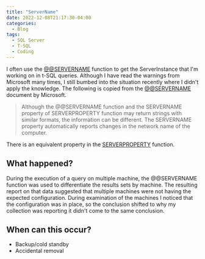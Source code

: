 ```yaml
---
title: "ServerName"
date: 2022-12-08T21:17:30-04:00
categories:
  - Blog
tags:
  - SQL Server
  - T-SQL
  - Coding
---
```

I often use the [@@SERVERNAME][servername] function to get the ServerInstance that I'm working on in t-SQL queries. Although I have read the warnings from Microsoft many times, I still bumbed into the situation recently where I didn't apply the knowledge. The following is copied from the [@@SERVERNAME][servername] document by Microsoft.

> Although the @@SERVERNAME function and the SERVERNAME property of SERVERPROPERTY function may return strings with similar formats, the information can be different. The SERVERNAME property automatically reports changes in the network name of the computer.

There is an equivalent property in the [SERVERPROPERTY][serverproperty] function.

## What happened?

During the execution of a query on multiple machine, the @@SERVERNAME function was used to differentiate the results sets by machine. The resulting report on that data suggested that multiple machines were not having the expected configuration.
During examination of the machines I noticed that the configuration was in place, so the conclusion shifted to why my collection was reporting it didn't come to the same conclusion.

## When can this occur?

- Backup/cold standby
- Accidental removal


[servername]: https://learn.microsoft.com/en-us/sql/t-sql/functions/servername-transact-sql?view=sql-server-ver16
[serverproperty]: https://learn.microsoft.com/en-us/sql/t-sql/functions/serverproperty-transact-sql?view=sql-server-ver16#servername-property
